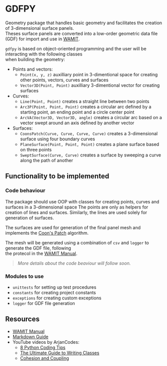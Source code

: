 # GDFPY

Geometry package that handles basic geometry and facilitates the creation of 3-dimensional surface panels.<br>
Theses surface panels are converted into a low-order geometric data file (GDF) for import and use in [WAMIT](https://www.wamit.com/).

`gdfpy` is based on object-oriented programming and the user will be interacting with the following classes<br>
when building the geometry:

- Points and vectors:
    - `Point(x, y, z)` auxilliary point in 3-dimentional space for creating other points, vectors, curves and surfaces
    - `Vector3D(Point, Point)` auxilliary 3-dimentional vector for creating surfaces
- Curves:
    - `Line(Point, Point)` creates a straight line between two points
    - `Arc3P(Point, Point, Point)` creates a circular arc defined by a starting point, an ending point and a circle center point
    - `ArcVA(Vector3D, Vector3D, angle)` creates a circular arc based on a vector swept around an axis defined by another vector
- Surfaces:
    - `CoonsPatch(Curve, Curve, Curve, Curve)` creates a 3-dimensional surface using four boundary curves
    - `PlaneSurface(Point, Point, Point)` creates a plane surface based on three points
    - `SweptSurface(Curve, Curve)` creates a surface by sweeping a curve along the path of another

## Functionality to be implemented

### Code behaviour

The package should use OOP with classes for creating points, curves and surfaces in a 3-dimensional space The points are only as helpers for creation of lines and surfaces. Similarly, the lines are used solely for<br>
generation of surfaces.<br>

The surfaces are used for generation of the final panel mesh and implements the [Coon's Patch](https://youtu.be/TM0GM6xhAoI?t=2090) algorithm.

The mesh will be generated using a combination of `csv` and `logger` to generate the GDF file, following<br>
the protecol in the [WAMIT Manual](https://www.wamit.com/manual7.x/v75_manual.pdf).

> *More details about the code beaviour will follow soon.*

### Modules to use

- `unittests` for setting up test procedures
- `constants` for creating project constants
- `exceptions` for creating custom exceptions
- `logger` for GDF file generation

## Resources

- [WAMIT Manual](https://www.wamit.com/manual7.x/v75_manual.pdf)
- [Markdown Guide](https://www.markdownguide.org/basic-syntax/)
- YouTube videos by ArjanCodes:
    - [8 Python Coding Tips](https://www.youtube.com/watch?v=woIkysZytSs)
    - [The Ultimate Guide to Writing Classes](https://www.youtube.com/watch?v=lX9UQp2NwTk)
    - [Cohesion and Coupling](https://www.youtube.com/watch?v=eiDyK_ofPPM)
